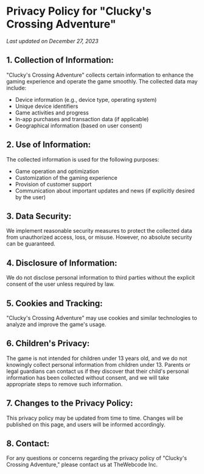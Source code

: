 # Privacy Policy for "Clucky's Crossing Adventure"

*Last updated on December 27, 2023*

## 1. Collection of Information:

"Clucky's Crossing Adventure" collects certain information to enhance the gaming experience and operate the game smoothly. The collected data may include:

- Device information (e.g., device type, operating system)
- Unique device identifiers
- Game activities and progress
- In-app purchases and transaction data (if applicable)
- Geographical information (based on user consent)

## 2. Use of Information:

The collected information is used for the following purposes:

- Game operation and optimization
- Customization of the gaming experience
- Provision of customer support
- Communication about important updates and news (if explicitly desired by the user)

## 3. Data Security:

We implement reasonable security measures to protect the collected data from unauthorized access, loss, or misuse. However, no absolute security can be guaranteed.

## 4. Disclosure of Information:

We do not disclose personal information to third parties without the explicit consent of the user unless required by law.

## 5. Cookies and Tracking:

"Clucky's Crossing Adventure" may use cookies and similar technologies to analyze and improve the game's usage.

## 6. Children's Privacy:

The game is not intended for children under 13 years old, and we do not knowingly collect personal information from children under 13. Parents or legal guardians can contact us if they discover that their child's personal information has been collected without consent, and we will take appropriate steps to remove such information.

## 7. Changes to the Privacy Policy:

This privacy policy may be updated from time to time. Changes will be published on this page, and users will be informed accordingly.

## 8. Contact:

For any questions or concerns regarding the privacy policy of "Clucky's Crossing Adventure," please contact us at TheWebcode Inc.
